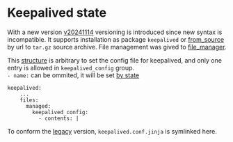# Keepalived state

With a new version [v20241114] versioning is introduced since new syntax is incompatible.
It supports installation as package `keepalived` or [from_source] by url to `tar.gz` source archive. 
File management was gived to [file_manager].


This [structure] is arbitrary to set the config file for keepalived, and only one entry is allowed in `keepalived_config` group.  
`- name:` can be ommited, it will be set [by state][name_set_by_state]
```
keepalived:
    ...
    files:
      managed:
        keepalived_config:
          - contents: |
```


To conform the [legacy](legacy) version, `keepalived.conf.jinja` is symlinked here.

[v20241114]: /keepalived/v20241114
[from_source]: /keepalived/v20241114/pillar.example#L7 
[structure]: /keepalived/v20241114/pillar.example#L10-L13
[file_manager]: /_include/file_manager
[name_set_by_state]: /keepalived/v20241114/init.sls#L107
